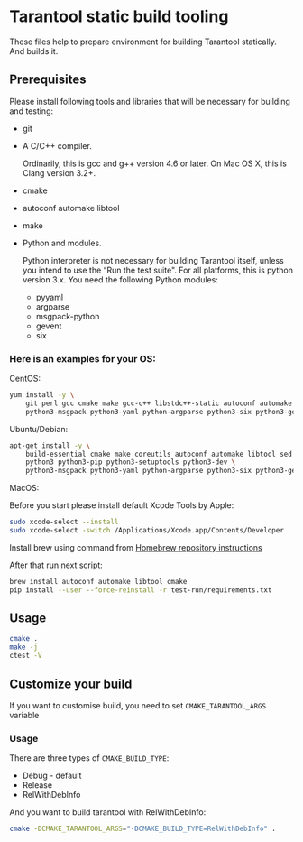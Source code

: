 # Tarantool static build tooling

These files help to prepare environment for building Tarantool
statically. And builds it.

## Prerequisites

Please install following tools and libraries that will
be necessary for building and testing:
* git
* A C/C++ compiler.

  Ordinarily, this is gcc and g++ version 4.6 or later. On Mac OS X, this
  is Clang version 3.2+.
* cmake
* autoconf automake libtool
* make
* Python and modules.

  Python interpreter is not necessary for building Tarantool itself, unless you
  intend to use the “Run the test suite". For all platforms, this is python
  version 3.x. You need the following Python modules:
  * pyyaml
  * argparse
  * msgpack-python
  * gevent
  * six

### Here is an examples for your OS:

CentOS:

```bash
yum install -y \
    git perl gcc cmake make gcc-c++ libstdc++-static autoconf automake libtool \
    python3-msgpack python3-yaml python-argparse python3-six python3-gevent
```

Ubuntu/Debian:

```bash
apt-get install -y \
    build-essential cmake make coreutils autoconf automake libtool sed \
    python3 python3-pip python3-setuptools python3-dev \
    python3-msgpack python3-yaml python-argparse python3-six python3-gevent
```

MacOS:

Before you start please install default Xcode Tools by Apple:

```bash
sudo xcode-select --install
sudo xcode-select -switch /Applications/Xcode.app/Contents/Developer
```

Install brew using command from
[Homebrew repository instructions](https://github.com/Homebrew/inst)

After that run next script:

```bash
brew install autoconf automake libtool cmake
pip install --user --force-reinstall -r test-run/requirements.txt
```

## Usage

```bash
cmake .
make -j
ctest -V
```

## Customize your build

If you want to customise build, you need to set `CMAKE_TARANTOOL_ARGS` variable

### Usage

There are three types of `CMAKE_BUILD_TYPE`:
* Debug - default
* Release
* RelWithDebInfo

And you want to build tarantool with RelWithDebInfo:

```bash
cmake -DCMAKE_TARANTOOL_ARGS="-DCMAKE_BUILD_TYPE=RelWithDebInfo" .
```
